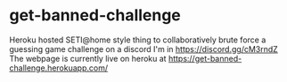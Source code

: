 # get-banned-challenge
Heroku hosted SETI@home style thing to collaboratively brute force a guessing game challenge on a discord I'm in https://discord.gg/cM3rndZ
The webpage is currently live on heroku at https://get-banned-challenge.herokuapp.com/
